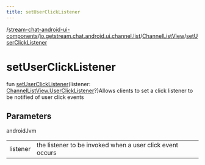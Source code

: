 ```yaml
---
title: setUserClickListener
---
```

/[stream-chat-android-ui-components](../../index.md)/[io.getstream.chat.android.ui.channel.list](../index.md)/[ChannelListView](index.md)/[setUserClickListener](setUserClickListener.md)  
  
  
  
# setUserClickListener  
fun [setUserClickListener](setUserClickListener.md)(listener: [ChannelListView.UserClickListener](UserClickListener/index.md)?)Allows clients to set a click listener to be notified of user click events  
  
## Parameters  
  
androidJvm  
  
| | |
|---|---|
| <a name="io.getstream.chat.android.ui.channel.list/ChannelListView/setUserClickListener/#io.getstream.chat.android.ui.channel.list.ChannelListView.UserClickListener?/PointingToDeclaration/"></a>listener| <a name="io.getstream.chat.android.ui.channel.list/ChannelListView/setUserClickListener/#io.getstream.chat.android.ui.channel.list.ChannelListView.UserClickListener?/PointingToDeclaration/"></a>the listener to be invoked when a user click event occurs|
  

